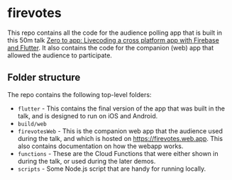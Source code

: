 # firevotes

This repo contains all the code for the audience polling app that is built in this 50m talk 
[Zero to app: Livecoding a cross platform app with Firebase and Flutter](https://youtu.be/rwrUezKCc34). 
It also contains the code for the companion (web) app that allowed the audience to participate.

## Folder structure

The repo contains the following top-level folders:

* `flutter` - This contains the final version of the app that was built in the talk, and is designed to run on iOS and Android. 
* `build/web`
* `firevotesWeb` - This is the companion web app that the audience used during the talk, and which is hosted on https://firevotes.web.app. This also contains documentation on how the webapp works.
* `functions` - These are the Cloud Functions that were either shown in during the talk, or used during the later demos.
* `scripts` - Some Node.js script that are handy for running locally.
